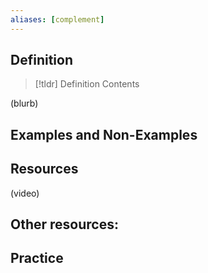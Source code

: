 ```yaml
---
aliases: [complement]
--- 
```




## Definition 

> [!tldr] Definition
> Contents

(blurb)

## Examples and Non-Examples

## Resources 

(video)

Other resources: 
- 

## Practice 
